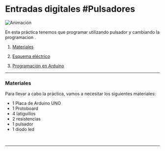 # Entradas digitales #Pulsadores


![Animación](Animación.gif)

En esta práctica tenemos que programar utilizando pulsador y cambiando la programacion .

1.	[Materiales](#materiales)
	
2.	[Esquema eléctrico](#pulsadorledencendido_programa2)

3.	[Programación en Arduino](#Arduino)




***



### Materiales

Para llevar a cabo la práctica, vamos a necesitar los siguientes materiales:
- 1 Placa de Arduino UNO
- 1 Protoboard
- 4 latiguillos
- 2 resistencias
- 1 pulsador
- 1 diodo led



<br />
<hr>
<br />

